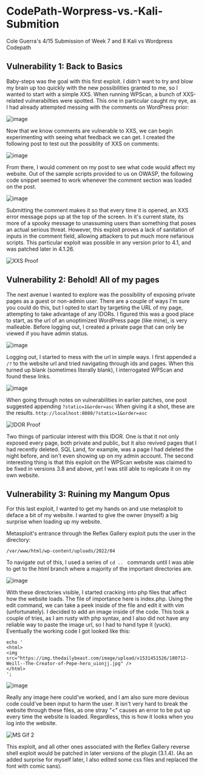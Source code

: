 # CodePath-Worpress-vs.-Kali-Submition
Cole Guerra's 4/15 Submission of Week 7 and 8 Kali vs Wordpress Codepath 

## Vulnerability 1: Back to Basics 

Baby-steps was the goal with this first exploit. I didn't want to try and blow my brain up too quickly with the new possibilities granted to me, so I wanted to start with a simple XXS. When running WPScan, a bunch of XXS-related vulnerabilties were spotted. This one in particular caught my eye, as I had already attempted messing with the comments on WordPress prior: 

![image](https://user-images.githubusercontent.com/95894083/163651799-00bde5b5-0d45-4054-94ac-bd72b2d93e5b.png)

Now that we know comments are vulnerable to XXS, we can begin experimenting with seeing what feedback we can get. I created the following post to test out the possiblity of XXS on comments: 

![image](https://user-images.githubusercontent.com/95894083/163651958-0def5c38-3bb0-4244-b388-1e55744d5efd.png)

From there, I would comment on my post to see what code would affect my website. Out of the sample scripts provided to us on OWASP, the following code snippet seemed to work whenever the comment section was loaded on the post. 

![image](https://user-images.githubusercontent.com/95894083/163652120-5682d9f0-f14e-4abb-818f-8ad6e5ab06b9.png)

Submitting the comment makes it so that every time it is opened, an XXS error message pops up at the top of the screen. In it's current state, its more of a spooky message to unassuming users than something that poses an actual serious threat. However, this exploit proves a lack of sanitation of inputs in the comment field, allowing attackers to put much more nefarious scripts. This particular exploit was possible in any version prior to 4.1, and was patched later in 4.1.26.  

![XXS Proof](https://user-images.githubusercontent.com/95894083/163652621-095b06d7-13f0-42de-b196-5666f62d2de6.gif)

## Vulnerability 2: Behold! All of my pages 

The next avenue I wanted to explore was the possibility of exposing private pages as a guest or non-admin user. There are a couple of ways I'm sure you could do this, but I opted to start by targeting the URL of my page, attempting to take advantage of any IDORs. I figured this was a good place to start, as the url of an unoptimized WordPress page (like mine), is very malleable. Before logging out, I created a private page that can only be viewed if you have admin status. 

![image](https://user-images.githubusercontent.com/95894083/163657592-127ce56d-ac00-49b9-8b11-ae7230458d35.png)

Logging out, I started to mess with the url in simple ways. I first appended a ```/?``` to the website url and tried navigating through ids and pages. When this turned up blank (sometimes literally blank), I interrogated WPScan and found these links. 

![image](https://user-images.githubusercontent.com/95894083/163658661-4d75f7e2-eb20-45e0-a597-8a3cb45f9897.png)

When going through notes on vulnerabilities in earlier patches, one post suggested appending
```?static=1&order=asc```
When giving it a shot, these are the results. 
```http://localhost:8080/?static=1&order=asc```

![IDOR Proof](https://user-images.githubusercontent.com/95894083/163659107-70cd5042-467c-4ca9-8eea-fabaf6cc8c63.gif)

Two things of particular interest with this IDOR. One is that it not only exposed every page, both private and public, but it also revived pages that I had recently deleted. SQL Land, for example, was a page I had deleted the night before, and isn't even showing up on my admin account. The second interesting thing is that this exploit on the WPScan website was claimed to be fixed in versions 3.8 and above, yet I was still able to replicate it on my own website. 

## Vulnerability 3: Ruining my Mangum Opus 
For this last exploit, I wanted to get my hands on and use metasploit to deface a bit of my website. I wanted to give the owner (myself) a big surprise when loading up my website. 

Metasploit's entrance through the Reflex Gallery exploit puts the user in the directory: 

```/var/www/html/wp-content/uploads/2022/04```

To navigate out of this, I used a series of ```cd .. ``` commands until I was able to get to the html branch where a majority of the important directories are. 

![image](https://user-images.githubusercontent.com/95894083/163663642-2d8abcf5-3a51-47e7-bf89-1af72b8973a8.png)

With these directories visible, I started cracking into php files that affect how the website loads. The file of importance here is index.php. Using the edit command, we can take a peek inside of the file and edit it with vim (unfortunately). I decided to add an image inside of the code. This took a couple of tries, as I am rusty with php syntax, and I also did not have any reliable way to paste the image url, so I had to hand type it (yuck). Eventually the working code I got looked like this: 

```
echo '
<html>
<img src="https://img.thedailybeast.com/image/upload/v1531451526/180712-Weill--The-Creator-of-Pepe-hero_uionjj.jpg" />
</html> 
';
```
![image](https://user-images.githubusercontent.com/95894083/163663786-015cfc67-6d1b-4c66-a5ed-d495f8ef0d0f.png)

Really any image here could've worked, and I am also sure more devious code could've been input to harm the user. It isn't very hard to break the website through these files, as one stray "<" causes an error to be put up every time the website is loaded. Regardless, this is how it looks when you log into the website. 

![MS Gif 2](https://user-images.githubusercontent.com/95894083/163663992-a93c6a96-cd80-46c0-a0ca-4c14de123d6a.gif)

This exploit, and all other ones associated with the Reflex Gallery reverse shell exploit would be patched in later versions of the plugin (3.1.4). 
(As an added surprise for myself later, I also edited some css files and replaced the font with comic sans).  
